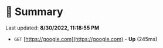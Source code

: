 # 📖 Summary
Last updated: **8/30/2022, 11:18:55 PM**

- `GET` [https://google.com](https://google.com) - **Up** (245ms)
